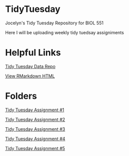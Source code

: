 # TidyTuesday
Jocelyn's Tidy Tuesday Repository for BIOL 551

Here I will be uploading weekly tidy tuedsay assigniments

# Helpful Links
[Tidy Tuesday Data Repo](https://github.com/rfordatascience/tidytuesday)

[View RMarkdown HTML](https://raw.githack.com/)

# Folders
[Tidy Tuesday Assignment #1](https://github.com/jmartinezrico/TidyTuesday/tree/main/Tidy_Tuesday_1)

[Tidy Tuesday Assignment #2](https://github.com/jmartinezrico/TidyTuesday/tree/main/Tidy_Tuesday_2)

[Tidy Tuesday Assignment #3](https://github.com/jmartinezrico/TidyTuesday/tree/main/Tidy_Tuesday_3)

[Tidy Tuesday Assignment #4](https://github.com/jmartinezrico/TidyTuesday/tree/main/Tidy_Tuesday_4)

[Tidy Tuesday Assignment #5](https://github.com/jmartinezrico/TidyTuesday/tree/main/Tidy_Tuesday_5)
